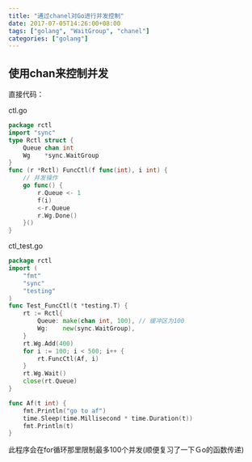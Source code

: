 ```yaml
---
title: "通过chanel对Go进行并发控制"
date: 2017-07-05T14:26:00+08:00
tags: ["golang", "WaitGroup", "chanel"]
categories: ["golang"]
---
```



## 使用chan来控制并发
直接代码：

ctl.go

```Go
package rctl
import "sync"
type Rctl struct {
	Queue chan int
	Wg    *sync.WaitGroup
}
func (r *Rctl) FuncCtl(f func(int), i int) {
	// 并发操作
	go func() {
		r.Queue <- 1  
		f(i)
		<-r.Queue
		r.Wg.Done()
	}()
}
```

ctl_test.go

```Go
package rctl
import (
	"fmt"
	"sync"
	"testing"
)
func Test_FuncCtl(t *testing.T) {
	rt := Rctl{
		Queue: make(chan int, 100), // 缓冲区为100
		Wg:    new(sync.WaitGroup),
	}
	rt.Wg.Add(400)
	for i := 100; i < 500; i++ {
		rt.FuncCtl(Af, i)
	}
	rt.Wg.Wait()
	close(rt.Queue)
}

func Af(t int) {
	fmt.Println("go to af")
	time.Sleep(time.Millisecond * time.Duration(t))
	fmt.Println(t)
}
```
此程序会在for循环那里限制最多100个并发(顺便复习了一下Ｇo的函数传递)
